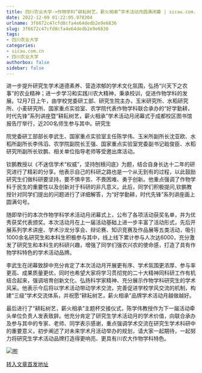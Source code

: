 ```yaml
---
title: 四川农业大学->作物学科“耕耘树艺，薪火相承”学术活动月圆满闭幕 | sicau.com.cn
date: 2022-12-09 01:22:05.978304
urlname: 3f6672c47cfd8cfa4e64dedb2e9e6836
slug: 3f6672c47cfd8cfa4e64dedb2e9e6836
tags: 
- 四川农业大学
categories:
- sicau.com.cn
- 四川农业大学
authorbox: false
sidebar: false
---
```

进一步提升研究生学术道德素养、营造浓郁的学术文化氛围，弘扬“兴天下之农事”的农业精神；进一步学习和实践川农大精神，秉承校训，促进作物学科的发展。12月7日上午，由学校党委研工部、研究生院主办，玉米研究所、水稻研究所、小麦研究所、国家重点实验室、农学院代表作物学科联合承办的“好学勤耕，时代先锋”系列讲座暨“耕耘树艺，薪火相承”学术活动月闭幕式于成都校区图书馆报告厅举行，近200名师生参与其中。研究生
<!--more-->
院党委研工部部长李武生、国家重点实验室主任陈学伟、玉米所副所长沈亚欧、水稻所副所长李伟滔、农学院副院长王强、国家重点实验室党委副书记戢俊臣、水稻研究所副所长钦鹏、相关单位指导老师等受邀出席活动。

钦鹏教授以《不迷信学术“权威”，坚持刨根问底》为题，结合自身长达十二年的研究进行了精彩的分享。他表示自己的科研之路也是一个从无到有的过程，以此鼓励研究生们做科研要坚持，要不惧辛苦、不畏困难、勇于创新。他重点强调了作物学科于民生的重要性以及创新对于科研的非凡意义。此后，同学们积极提问,钦鹏教授针对同学们提出的问题进行了详细解答，为“好学勤耕，时代先锋”系列讲座画上圆满句号。

随即举行的本次作物学科学术活动月闭幕式上，公布了各项活动获奖名单，并为优秀获奖代表颁奖。本次活动月在上一届活动基础上进一步丰富了活动形式，先后开展系列学术讲座、学术沙龙分享会、辩论赛、知识竞赛及作品展等五类活动，吸引1000余名研究生和本科生积极参与其中，线上线下累计参与人次达6000，充分激发了研究生和本科生的科研兴趣，增强了同学们强农兴农的使命感，打造了具有作物学科特色的学术活动品牌。

李武生在闭幕致辞中充分肯定了本次活动月开展更有序、学术氛围更浓厚、参与率更高、成果质量更优，同时也希望大家将学习贯彻党的二十大精神同科研工作有机结合起来，强调培育创新文化、弘扬科学家精神、充分展示作物学科研究生的学术风采。他表示今后将以学术活动带动学术交流，完善促进学校学风交流的机制，构建“三级”学术交流体系，并祝愿“耕耘树艺，薪火相承”品牌学术活动月越做越好。

最后进行了“耕耘树艺，薪火相承”主题杯交接仪式，陈学伟教授作为下一届活动牵头单位负责人发表致辞。他充分肯定了研究生学术活动月的学术价值，向联合承办及参与其中的专家、老师、同学表示感谢，重点强调学术交流在研究生学术科研中的重要意义，初步阐述了对未来学术月活动举办的规划，请大家一起期待，一起努力将研究生学术活动品牌打造得更响亮、更具有川农大作物学科特色。

![图](https://news.sicau.edu.cn/__local/1/A4/72/5CAF6D92D0B4DF303C50FCA64BB_14CA2204_48C8A.jpg)

[转入文章首发地址](https://news.sicau.edu.cn/info/1078/70501.htm)